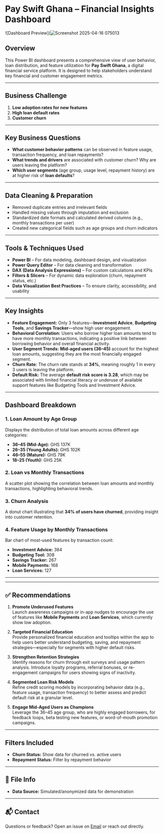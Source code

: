 #  Pay Swift Ghana – Financial Insights Dashboard

![Dashboard Preview](![Screenshot 2025-04-16 075013](https://github.com/user-attachments/assets/ec27f447-e3fd-46ee-bbf5-81e38e927c90)


##  Overview

This Power BI dashboard presents a comprehensive view of user behavior, loan distribution, and feature utilization for **Pay Swift Ghana**, a digital financial service platform. It is designed to help stakeholders understand key financial and customer engagement metrics.

---

##  Business Challenge

1. **Low adoption rates for new features** 
2. **High loan default rates** 
3. **Customer churn** 

---

##  Key Business Questions

- **What customer behavior patterns** can be observed in feature usage, transaction frequency, and loan repayments?  
- **What trends and drivers** are associated with customer churn? Why are users leaving the platform?  
- **Which user segments** (age group, usage level, repayment history) are at higher risk of **loan defaults**?

---

##  Data Cleaning & Preparation

- Removed duplicate entries and irrelevant fields  
- Handled missing values through imputation and exclusion  
- Standardized date formats and calculated derived columns (e.g., monthly transactions per user)   
- Created new categorical fields such as age groups and churn indicators  

---

##  Tools & Techniques Used

- **Power BI** – For data modeling, dashboard design, and visualization  
- **Power Query Editor** – For data cleaning and transformation  
- **DAX (Data Analysis Expressions)** – For custom calculations and KPIs  
- **Filters & Slicers** – For dynamic data exploration (churn, repayment status, etc.)  
- **Data Visualization Best Practices** – To ensure clarity, accessibility, and usability

---

##  Key Insights

- **Feature Engagement:** Only 3 features—**Investment Advice**, **Budgeting Tools**, and **Savings Tracker**—show high user engagement.  
- **Behavioral Correlation:** Users who borrow higher loan amounts tend to have more monthly transactions, indicating a positive link between borrowing behavior and overall financial activity.  
- **User Segment Trends:** **Mid-aged users (36–45)** account for the highest loan amounts, suggesting they are the most financially engaged segment.  
- **Churn Rate:** The churn rate stands at **34%**, meaning roughly 1 in every 3 users is leaving the platform.  
- **Default Risk:** The average **default risk score is 3.28**, which may be associated with limited financial literacy or underuse of available support features like Budgeting Tools and Investment Advice.

---

##  Dashboard Breakdown

### 1. Loan Amount by Age Group  
Displays the distribution of total loan amounts across different age categories:
- **36–45 (Mid-Age):** GHS 137K  
- **26–35 (Young Adults):** GHS 102K  
- **46–55 (Mature):** GHS 79K  
- **18–25 (Youth):** GHS 25K  

### 2. Loan vs Monthly Transactions  
A scatter plot showing the correlation between loan amounts and monthly transactions, highlighting behavioral trends.

### 3. Churn Analysis  
A donut chart illustrating that **34% of users have churned**, providing insight into customer retention.

### 4. Feature Usage by Monthly Transactions  
Bar chart of most-used features by transaction count:
- **Investment Advice:** 384  
- **Budgeting Tool:** 308  
- **Savings Tracker:** 267  
- **Mobile Payments:** 168  
- **Loan Services:** 127  

---

---

## ✅ Recommendations

1. **Promote Underused Features**  
   Launch awareness campaigns or in-app nudges to encourage the use of features like **Mobile Payments** and **Loan Services**, which currently show low adoption.

2. **Targeted Financial Education**  
   Provide personalized financial education and tooltips within the app to help users better understand budgeting, saving, and repayment strategies—especially for segments with higher default risks.

3. **Strengthen Retention Strategies**  
   Identify reasons for churn through exit surveys and usage pattern analysis. Introduce loyalty programs, referral bonuses, or re-engagement campaigns for users showing signs of inactivity.

4. **Segmented Loan Risk Models**  
   Refine credit scoring models by incorporating behavior data (e.g., feature usage, transaction frequency) to better assess and predict default risk at a granular level.

5. **Engage Mid-Aged Users as Champions**  
   Leverage the 36–45 age group, who are highly engaged borrowers, for feedback loops, beta testing new features, or word-of-mouth promotion campaigns.


---

##  Filters Included

- **Churn Status:** Show data for churned vs. active users  
- **Repayment Status:** Filter by repayment behavior  

---

## 📁 File Info

- **Data Source:** Simulated/anonymized data for demonstration  

---

## 📬 Contact

Questions or feedback? Open an issue on [Email](roseakarimanga@gmail.com) or reach out directly.  
